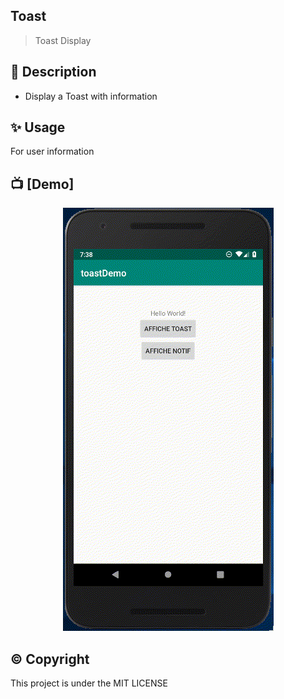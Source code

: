 ## Toast

> Toast Display

## 📃 Description

* Display a Toast with information


## ✨️ Usage
For user information


## 📺 [Demo]

<p align="center"
  
 ![logo](toast.gif)
 
</p>

 


## ©️ Copyright
This project is under the MIT LICENSE

